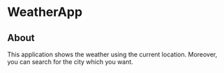 # WeatherApp
## About

This application shows the weather using the current location. Moreover, you can search for the city which you want.
